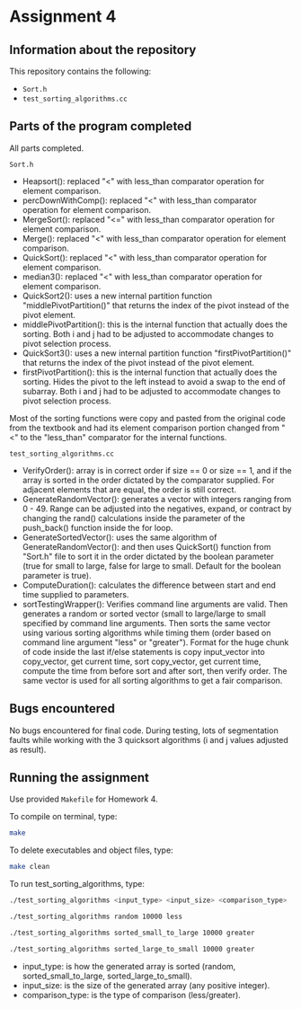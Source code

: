 # Assignment 4

## Information about the repository

This repository contains the following:
- `Sort.h`
- `test_sorting_algorithms.cc`

## Parts of the program completed

All parts completed.

`Sort.h`
- Heapsort(): replaced "<" with less_than comparator operation for element comparison.
- percDownWithComp(): replaced "<" with less_than comparator operation for element comparison.
- MergeSort(): replaced "<=" with less_than comparator operation for element comparison.
- Merge(): replaced "<" with less_than comparator operation for element comparison.
- QuickSort(): replaced "<" with less_than comparator operation for element comparison.
- median3(): replaced "<" with less_than comparator operation for element comparison.
- QuickSort2(): uses a new internal partition function "middlePivotPartition()" that returns the index of the pivot instead of the pivot element.
- middlePivotPartition(): this is the internal function that actually does the sorting. Both i and j had to be adjusted to accommodate changes to pivot selection process.
- QuickSort3(): uses a new internal partition function "firstPivotPartition()" that returns the index of the pivot instead of the pivot element.
- firstPivotPartition(): this is the internal function that actually does the sorting. Hides the pivot to the left instead to avoid a swap to the end of subarray. Both i and j had to be adjusted to accommodate changes to pivot selection process.

Most of the sorting functions were copy and pasted from the original code from the textbook and had its element comparison portion changed from "<" to the "less_than" comparator for the internal functions.

`test_sorting_algorithms.cc`
- VerifyOrder(): array is in correct order if size == 0 or size == 1, and if the array is sorted in the order dictated by the comparator supplied. For adjacent elements that are equal, the order is still correct.
- GenerateRandomVector(): generates a vector with integers ranging from 0 - 49. Range can be adjusted into the negatives, expand, or contract by changing the rand() calculations inside the parameter of the push_back() function inside the for loop.
- GenerateSortedVector(): uses the same algorithm of GenerateRandomVector(): and then uses QuickSort() function from "Sort.h" file to sort it in the order dictated by the boolean parameter (true for small to large, false for large to small. Default for the boolean parameter is true).
- ComputeDuration(): calculates the difference between start and end time supplied to parameters.
- sortTestingWrapper(): Verifies command line arguments are valid. Then generates a random or sorted vector (small to large/large to small specified by command line arguments. Then sorts the same vector using various sorting algorithms while timing them (order based on command line argument "less" or "greater"). Format for the huge chunk of code inside the last if/else statements is copy input_vector into copy_vector, get current time, sort copy_vector, get current time, compute the time from before sort and after sort, then verify order. The same vector is used for all sorting algorithms to get a fair comparison.

## Bugs encountered

No bugs encountered for final code. During testing, lots of segmentation faults while working with the 3 quicksort algorithms (i and j values adjusted as result).

## Running the assignment

Use provided `Makefile` for Homework 4.

To compile on terminal, type:

```bash
make
```

To delete executables and object files, type:

```bash
make clean
```

To run test_sorting_algorithms, type:

```bash
./test_sorting_algorithms <input_type> <input_size> <comparison_type>
```

```bash
./test_sorting_algorithms random 10000 less
```

```bash
./test_sorting_algorithms sorted_small_to_large 10000 greater
```

```bash
./test_sorting_algorithms sorted_large_to_small 10000 greater
```

- input_type: is how the generated array is sorted (random, sorted_small_to_large, sorted_large_to_small).
- input_size: is the size of the generated array (any positive integer).
- comparison_type: is the type of comparison (less/greater).

